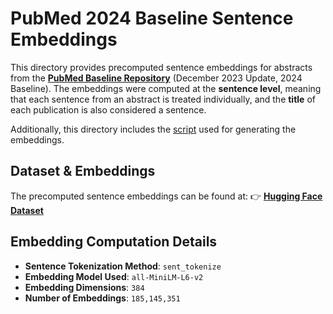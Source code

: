 # PubMed 2024 Baseline Sentence Embeddings

This directory provides precomputed sentence embeddings for abstracts from the **[PubMed Baseline Repository](https://ftp.ncbi.nlm.nih.gov/pubmed/baseline/)** (December 2023 Update, 2024 Baseline). The embeddings were computed at the **sentence level**, meaning that each sentence from an abstract is treated individually, and the **title** of each publication is also considered a sentence.

Additionally, this directory includes the [script](https://github.com/kaiwenho/PubMedRAG/blob/main/generate_embeddings/pubmed_embeddings_from_xml.ipynb) used for generating the embeddings.

## Dataset & Embeddings
The precomputed sentence embeddings can be found at:
👉 **[Hugging Face Dataset](https://huggingface.co/datasets/biomedical-translator/pubmed2024_sentence_embeddings)**

## Embedding Computation Details
- **Sentence Tokenization Method**: `sent_tokenize`
- **Embedding Model Used**: `all-MiniLM-L6-v2`
- **Embedding Dimensions**: `384`
- **Number of Embeddings**: `185,145,351`
